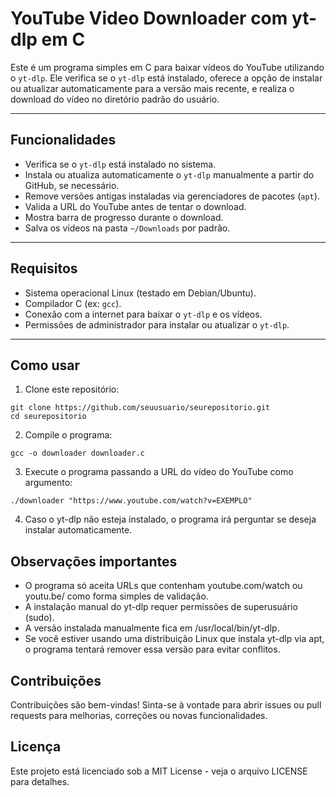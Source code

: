 # YouTube Video Downloader com yt-dlp em C

Este é um programa simples em C para baixar vídeos do YouTube utilizando o `yt-dlp`. Ele verifica se o `yt-dlp` está instalado, oferece a opção de instalar ou atualizar automaticamente para a versão mais recente, e realiza o download do vídeo no diretório padrão do usuário.

---

## Funcionalidades

- Verifica se o `yt-dlp` está instalado no sistema.
- Instala ou atualiza automaticamente o `yt-dlp` manualmente a partir do GitHub, se necessário.
- Remove versões antigas instaladas via gerenciadores de pacotes (`apt`).
- Valida a URL do YouTube antes de tentar o download.
- Mostra barra de progresso durante o download.
- Salva os vídeos na pasta `~/Downloads` por padrão.

---

## Requisitos

- Sistema operacional Linux (testado em Debian/Ubuntu).
- Compilador C (ex: `gcc`).
- Conexão com a internet para baixar o `yt-dlp` e os vídeos.
- Permissões de administrador para instalar ou atualizar o `yt-dlp`.

---

## Como usar

1. Clone este repositório:

 ```
 git clone https://github.com/seuusuario/seurepositorio.git
 cd seurepositorio
 ```
2. Compile o programa:
```
gcc -o downloader downloader.c
```
3. Execute o programa passando a URL do vídeo do YouTube como argumento:
```
./downloader "https://www.youtube.com/watch?v=EXEMPLO"
```
4. Caso o yt-dlp não esteja instalado, o programa irá perguntar se deseja instalar automaticamente.

## Observações importantes

- O programa só aceita URLs que contenham youtube.com/watch ou youtu.be/ como forma simples de validação.
- A instalação manual do yt-dlp requer permissões de superusuário (sudo).
- A versão instalada manualmente fica em /usr/local/bin/yt-dlp.
- Se você estiver usando uma distribuição Linux que instala yt-dlp via apt, o programa tentará remover essa versão para evitar conflitos.

## Contribuições

Contribuições são bem-vindas! Sinta-se à vontade para abrir issues ou pull requests para melhorias, correções ou novas funcionalidades.

## Licença

Este projeto está licenciado sob a MIT License - veja o arquivo LICENSE para detalhes.

